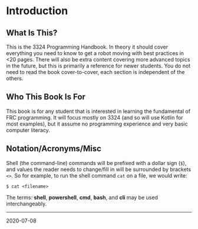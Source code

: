 # Introduction
## What Is This?
This is the 3324 Programming Handbook.
In theory it should cover everything you need to know to get a robot moving with best practices in <20 pages.
There will also be extra content covering more advanced topics in the future, but this is primarily a reference for newer students.
You do not need to read the book cover-to-cover, each section is independent of the others.

## Who This Book Is For
This book is for any student that is interested in learning the fundamental of FRC programming.
It will focus mostly on 3324 (and so will use Kotlin for most examples), but it assume no programming experience and very basic computer literacy. 

## Notation/Acronyms/Misc
Shell (the command-line) commands will be prefixed with a dollar sign (`$`), and values the reader needs to change/fill in will be surrounded by brackets `<>`.
So for example, to run the shell command `cat` on a file, we would write:
```shell
$ cat <filename>
```
The terms: **shell**, **powershell**, **cmd**, **bash**, and **cli** may be used interchangeably. 

<hr>
2020-07-08

